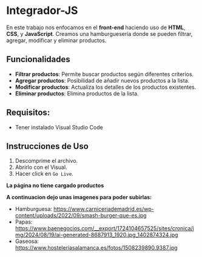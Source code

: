 # Integrador-JS

En este trabajo nos enfocamos en el **front-end** haciendo uso de **HTML**, **CSS**, y **JavaScript**. Creamos una hamburguesería donde se pueden filtrar, agregar, modificar y eliminar productos.

## Funcionalidades

- **Filtrar productos**: Permite buscar productos según diferentes criterios.
- **Agregar productos**: Posibilidad de añadir nuevos productos a la lista.
- **Modificar productos**: Actualiza los detalles de los productos existentes.
- **Eliminar productos**: Elimina productos de la lista.

## Requisitos:

- Tener instalado Visual Studio Code

## Instrucciones de Uso

1. Descomprime el archivo.
2. Abrirlo con el Visual.
3. Hacer click en `Go Live`.


**La página no tiene cargado productos**

**A continuacion dejo unas imagenes para poder subirlas:**

- Hamburguesa: https://www.carniceriademadrid.es/wp-content/uploads/2022/09/smash-burger-que-es.jpg
- Papas: https://www.baenegocios.com/__export/1724104657525/sites/cronica/img/2024/08/19/ai-generated-8687913_1920.jpg_1402874324.jpg
- Gaseosa: https://www.hosteleriasalamanca.es/fotos/1508239890.9387.jpg
